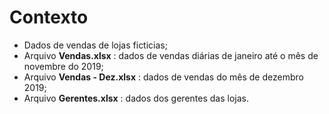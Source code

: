 # Contexto
- Dados de vendas de lojas ficticias;
- Arquivo __Vendas.xlsx__ : dados de vendas diárias de janeiro até o mês de novembre do 2019;
- Arquivo __Vendas - Dez.xlsx__ : dados de vendas do mês de dezembro 2019;
- Arquivo __Gerentes.xlsx__ : dados dos gerentes das lojas.
